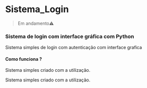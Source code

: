# Sistema_Login
> Em andamento⚠️

<h3>Sistema de login com interface gráfica com Python</h3>
<p>Sistema simples de login com autenticação com interface grafica</p>

<h4>Como funciona ?</h4>
<p>Sistema simples criado com a utilização.</p>
<p>Sistema simples criado com a utilização.</p>
